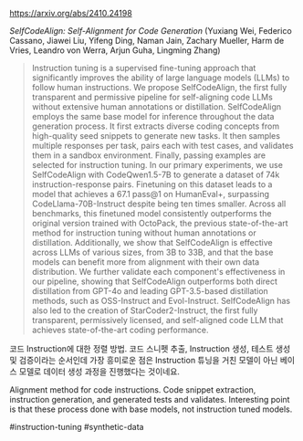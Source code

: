 https://arxiv.org/abs/2410.24198

*SelfCodeAlign: Self-Alignment for Code Generation* (Yuxiang Wei, Federico Cassano, Jiawei Liu, Yifeng Ding, Naman Jain, Zachary Mueller, Harm de Vries, Leandro von Werra, Arjun Guha, Lingming Zhang)

> Instruction tuning is a supervised fine-tuning approach that significantly improves the ability of large language models (LLMs) to follow human instructions. We propose SelfCodeAlign, the first fully transparent and permissive pipeline for self-aligning code LLMs without extensive human annotations or distillation. SelfCodeAlign employs the same base model for inference throughout the data generation process. It first extracts diverse coding concepts from high-quality seed snippets to generate new tasks. It then samples multiple responses per task, pairs each with test cases, and validates them in a sandbox environment. Finally, passing examples are selected for instruction tuning. In our primary experiments, we use SelfCodeAlign with CodeQwen1.5-7B to generate a dataset of 74k instruction-response pairs. Finetuning on this dataset leads to a model that achieves a 67.1 pass@1 on HumanEval+, surpassing CodeLlama-70B-Instruct despite being ten times smaller. Across all benchmarks, this finetuned model consistently outperforms the original version trained with OctoPack, the previous state-of-the-art method for instruction tuning without human annotations or distillation. Additionally, we show that SelfCodeAlign is effective across LLMs of various sizes, from 3B to 33B, and that the base models can benefit more from alignment with their own data distribution. We further validate each component's effectiveness in our pipeline, showing that SelfCodeAlign outperforms both direct distillation from GPT-4o and leading GPT-3.5-based distillation methods, such as OSS-Instruct and Evol-Instruct. SelfCodeAlign has also led to the creation of StarCoder2-Instruct, the first fully transparent, permissively licensed, and self-aligned code LLM that achieves state-of-the-art coding performance.

코드 Instruction에 대한 정렬 방법. 코드 스니펫 추출, Instruction 생성, 테스트 생성 및 검증이라는 순서인데 가장 흥미로운 점은 Instruction 튜닝을 거친 모델이 아닌 베이스 모델로 데이터 생성 과정을 진행했다는 것이네요.

<english>
Alignment method for code instructions. Code snippet extraction, instruction generation, and generated tests and validates. Interesting point is that these process done with base models, not instruction tuned models.
</english>

#instruction-tuning #synthetic-data 